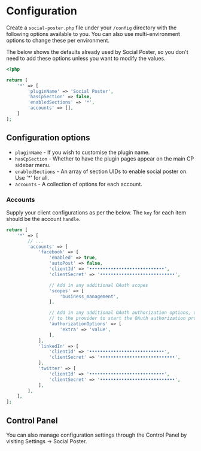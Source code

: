 # Configuration
Create a `social-poster.php` file under your `/config` directory with the following options available to you. You can also use multi-environment options to change these per environment.

The below shows the defaults already used by Social Poster, so you don't need to add these options unless you want to modify the values.

```php
<?php

return [
    '*' => [
        'pluginName' => 'Social Poster',
        'hasCpSection' => false,
        'enabledSections' => '*',
        'accounts' => [],
    ]
];
```

## Configuration options
- `pluginName` - If you wish to customise the plugin name.
- `hasCpSection` - Whether to have the plugin pages appear on the main CP sidebar menu.
- `enabledSections` - An array of section UIDs to enable social poster on. Use '\*' for all.
- `accounts` - A collection of options for each account.

### Accounts
Supply your client configurations as per the below. The `key` for each item should be the account `handle`.

```php
return [
    '*' => [
        // ...
        'accounts' => [
            'facebook' => [
                'enabled' => true,
                'autoPost' => false,
                'clientId' => '••••••••••••••••••••••••••••',
                'clientSecret' => '••••••••••••••••••••••••••••',

                // Add in any additional OAuth scopes
                'scopes' => [
                    'business_management',
                ],

                // Add in any additional OAuth authorization options, used when redirecting
                // to the provider to start the OAuth authorization process
                'authorizationOptions' => [
                    'extra' => 'value',
                ],
            ],
            'linkedIn' => [
                'clientId' => '••••••••••••••••••••••••••••',
                'clientSecret' => '••••••••••••••••••••••••••••',
            ],
            'twitter' => [
                'clientId' => '••••••••••••••••••••••••••••',
                'clientSecret' => '••••••••••••••••••••••••••••',
            ],
        ],
    ],
];
```

## Control Panel
You can also manage configuration settings through the Control Panel by visiting Settings → Social Poster.
